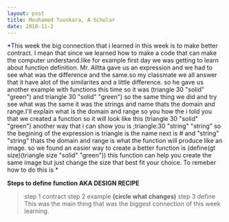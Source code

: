 ```yaml
---
layout: post
title: Mouhamed Tounkara, A Scholar 
date: 2018-11-2
---
```


*This week the big connection that i learned in this week is to make better contract. I mean that since we learned how to make a code that can make the computer understand.like for example first day we was getting to learn about function definition. Mr. Alltta gave us an expression and we had to see what was the difference and the same.so my classmate we all answer that it have alot of the similarites and a little difference. so he gave us another example with functions this time so it was (triangle 30 "solid" "green") and triangle 30 "solid" "green") so the same thing we did and try see what was the same it was the strings and name thats the domain and range.I'll explain what is the domain and range so you how the i told you that we created a function so it will look like this (triangle 30 "solid" "green") another way  that i can show you is ;triangle:30 "string" "string" so the begining of the expression is triangle is the name  next is # and "string" "string" thats the domain and range is what the function will produce like an image. so we found an easier way to create a better function is (define(gt size)(triangle size "solid" "green")) this function can help you create the same image but just change the size that best fit your choice. To remeber how to do this is *

**Steps to define function AKA DESIGN RECIPE**
>step 1 contract 
>step 2 example **(circle what changes)**
>step 3 define
This was the main thing that was the biggest connection of this week learning.
